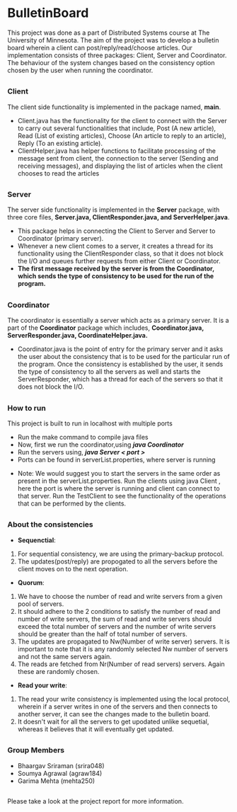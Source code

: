 # BulletinBoard
This project was done as a part of Distributed Systems course at The University of Minnesota. 
The aim of the project was to develop a bulletin board wherein a client can post/reply/read/choose articles. 
Our implementation consists of three packages: Client, Server and Coordinator.
The behaviour of the system changes based on the consistency option chosen by the user when running the coordinator. 

##
### Client
The client side functionality is implemented in the package named, **main**.
* Client.java has the functionality for the client to connect with the Server to carry out several functionalities that include, Post (A new article), Read (List of existing articles), Choose (An article to reply to an article), Reply (To an existing article).
* ClientHelper.java has helper functions to facilitate processing of the message sent from client, the connection to the server (Sending and receiving messages), and displaying the list of articles when the client chooses to read the articles

##
### Server
The server side functionality is implemented in the **Server** package, with three core files, **Server.java, ClientResponder.java, and ServerHelper.java**.
* This package helps in connecting the Client to Server and Server to Coordinator (primary server).
* Whenever a new client comes to a server, it creates a thread for its functionality using the ClientResponder class, so that it does not block the I/O and queues further requests from either Client or Coordinator.
* **The first message received by the server is from the Coordinator, which sends the type of consistency to be used for the run of the program.**

##
### Coordinator
The coordinator is essentially a server which acts as a primary server. It is a part of the **Coordinator** package which includes, **Coordinator.java, ServerResponder.java, CoordinateHelper.java.**
* Coordinator.java is the point of entry for the primary server and it asks the user about the consistency that is to be used for the particular run of the program. Once the consistency is established by the user, it sends the type of consistency to all the servers as well and starts the ServerResponder, which has a thread for each of the servers so that it does not block the I/O. 

##
### How to run
This project is built to run in localhost with multiple ports

* Run the make command to compile java files
* Now, first we run the coordinator,using ***java Coordinator***
* Run the servers using, ***java Server < port >***
* Ports can be found in serverList.properties, where server is running

- Note: We would suggest you to start the servers in the same order as present in the serverList.properties. 
Run the clients using  java Client <port>, here the port is where the server is running and client can connect to that server.
Run the TestClient to see the functionality of the operations that can be performed by the clients. 

##
### About the consistencies
* **Sequenctial**:
1. For sequential consistency, we are using the primary-backup protocol. 
2. The updates(post/reply) are propogated to all the servers before the client moves on to the next operation. 

* **Quorum**:
1. We have to choose the number of read and write servers from a given pool of servers. 
2. It should adhere to the 2 conditions to satisfy the number of read and number of write servers, the sum of read and write servers should exceed the total number of servers and the number of write servers should be greater than the half of total number of servers.
3. The updates are propagated to Nw(Number of write server) servers. It is important to note that it is any randomly selected Nw number of servers and not the same servers again. 
4. The reads are fetched from Nr(Number of read servers) servers. Again these are randomly chosen. 

* **Read your write**:
1. The read your write consistency is implemented using the local protocol, wherein if a server writes in one of the servers and then connects to another server, it can see the changes made to the bulletin board.
2. It doesn't wait for all the servers to get upodated unlike sequetial, whereas it believes that it will eventually get updated. 

##
### Group Members
* Bhaargav Sriraman (srira048)
* Soumya Agrawal (agraw184)
* Garima Mehta (mehta250)

##
Please take a look at the project report for more information. 
